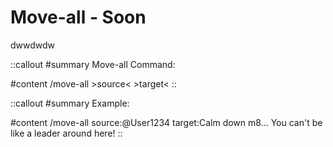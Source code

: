 # Move-all - Soon

dwwdwdw

::callout
#summary
Move-all Command:

#content
/move-all >source< >target<
::

::callout
#summary
Example:

#content
/move-all source:@User1234 target:Calm down m8... You can't be like a leader around here!
::